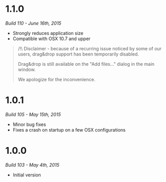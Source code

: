 # 1.1.0

*Build 110 - June 16th, 2015*

* Strongly reduces application size
* Compatible with OSX 10.7 and upper

> /!\ Disclaimer - because of a recurring issue noticed by some of our users, drag&drop support has been temporarily disabled.
>
> Drag&drop is still available on the "Add files..." dialog in the main window.
>
> We apologize for the inconvenience.

# 1.0.1

*Build 105 - May 15th, 2015*

* Minor bug fixes
* Fixes a crash on startup on a few OSX configurations

# 1.0.0

*Build 103 - May 4th, 2015*

* Initial version
